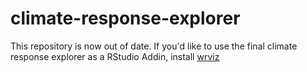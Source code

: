 # climate-response-explorer

This repository is now out of date. If you'd like to use the final climate response explorer as a RStudio Addin, install [wrviz](https://github.com/tbadams45/wrviz)


